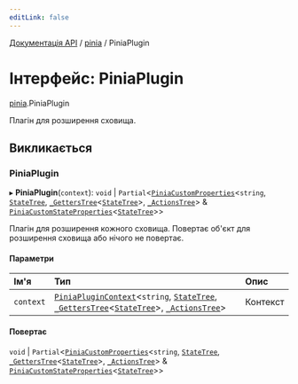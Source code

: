 ```yaml
---
editLink: false
---
```


[Документація API](../index.md) / [pinia](../modules/pinia.md) / PiniaPlugin

# Інтерфейс: PiniaPlugin

[pinia](../modules/pinia.md).PiniaPlugin

Плагін для розширення сховища.

## Викликається

### PiniaPlugin

▸ **PiniaPlugin**(`context`): `void` \| `Partial`<[`PiniaCustomProperties`](pinia.PiniaCustomProperties.md)<`string`, [`StateTree`](../modules/pinia.md#statetree), [`_GettersTree`](../modules/pinia.md#_getterstree)<[`StateTree`](../modules/pinia.md#statetree)\>, [`_ActionsTree`](../modules/pinia.md#_actionstree)\> & [`PiniaCustomStateProperties`](pinia.PiniaCustomStateProperties.md)<[`StateTree`](../modules/pinia.md#statetree)\>\>

Плагін для розширення кожного сховища. Повертає об'єкт для розширення сховища
або нічого не повертає.

#### Параметри

| Ім'я | Тип | Опис     |
| :------ | :------ |:---------|
| `context` | [`PiniaPluginContext`](pinia.PiniaPluginContext.md)<`string`, [`StateTree`](../modules/pinia.md#statetree), [`_GettersTree`](../modules/pinia.md#_getterstree)<[`StateTree`](../modules/pinia.md#statetree)\>, [`_ActionsTree`](../modules/pinia.md#_actionstree)\> | Контекст |

#### Повертає

`void` \| `Partial`<[`PiniaCustomProperties`](pinia.PiniaCustomProperties.md)<`string`, [`StateTree`](../modules/pinia.md#statetree), [`_GettersTree`](../modules/pinia.md#_getterstree)<[`StateTree`](../modules/pinia.md#statetree)\>, [`_ActionsTree`](../modules/pinia.md#_actionstree)\> & [`PiniaCustomStateProperties`](pinia.PiniaCustomStateProperties.md)<[`StateTree`](../modules/pinia.md#statetree)\>\>
